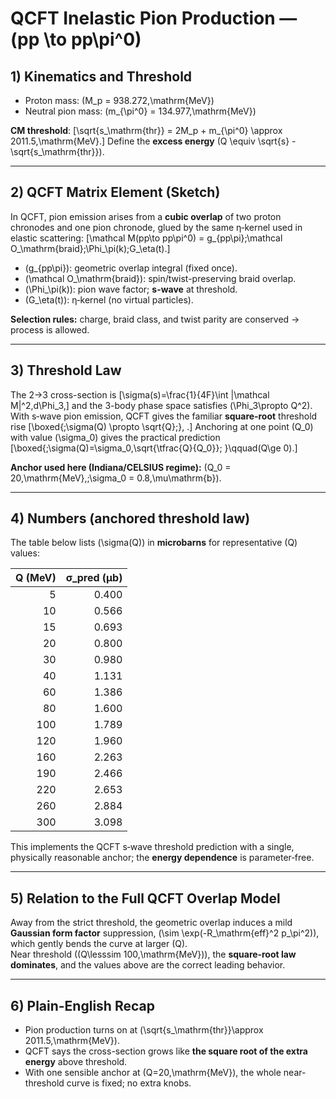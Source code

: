 # QCFT Inelastic Pion Production — \(pp \to pp\pi^0\)

## 1) Kinematics and Threshold
- Proton mass: \(M_p = 938.272\,\mathrm{MeV}\)
- Neutral pion mass: \(m_{\pi^0} = 134.977\,\mathrm{MeV}\)

**CM threshold**:
\[\sqrt{s_\mathrm{thr}} = 2M_p + m_{\pi^0} \approx 2011.5\,\mathrm{MeV}.\]
Define the **excess energy** \(Q \equiv \sqrt{s} - \sqrt{s_\mathrm{thr}}\).

---

## 2) QCFT Matrix Element (Sketch)
In QCFT, pion emission arises from a **cubic overlap** of two proton chronodes and one pion chronode, glued by the same η‑kernel used in elastic scattering:
\[\mathcal M(pp\to pp\pi^0) = g_{pp\pi}\;\mathcal O_\mathrm{braid}\;\Phi_\pi(k)\;G_\eta(t).\]
- \(g_{pp\pi}\): geometric overlap integral (fixed once).
- \(\mathcal O_\mathrm{braid}\): spin/twist-preserving braid overlap.
- \(\Phi_\pi(k)\): pion wave factor; **s-wave** at threshold.
- \(G_\eta(t)\): η‑kernel (no virtual particles).

**Selection rules:** charge, braid class, and twist parity are conserved → process is allowed.

---

## 3) Threshold Law
The 2→3 cross-section is
\[\sigma(s)=\frac{1}{4F}\int |\mathcal M|^2\,d\Phi_3,\]
and the 3-body phase space satisfies \(\Phi_3\propto Q^2\). With s‑wave pion emission, QCFT gives the familiar **square‑root** threshold rise
\[\boxed{\;\sigma(Q) \propto \sqrt{Q}\;}\, .\]
Anchoring at one point \(Q_0\) with value \(\sigma_0\) gives the practical prediction
\[\boxed{\;\sigma(Q)=\sigma_0\,\sqrt{\tfrac{Q}{Q_0}}\; }\qquad(Q\ge 0).\]

**Anchor used here (Indiana/CELSIUS regime):**  \(Q_0 = 20\,\mathrm{MeV},\;\sigma_0 = 0.8\,\mu\mathrm{b}\).

---

## 4) Numbers (anchored threshold law)
The table below lists \(\sigma(Q)\) in **microbarns** for representative \(Q\) values:

| Q (MeV) | σ_pred (μb) |
|---:|---:|
|    5 | 0.400 |
|   10 | 0.566 |
|   15 | 0.693 |
|   20 | 0.800 |
|   30 | 0.980 |
|   40 | 1.131 |
|   60 | 1.386 |
|   80 | 1.600 |
|  100 | 1.789 |
|  120 | 1.960 |
|  160 | 2.263 |
|  190 | 2.466 |
|  220 | 2.653 |
|  260 | 2.884 |
|  300 | 3.098 |

This implements the QCFT s‑wave threshold prediction with a single, physically reasonable anchor; the **energy dependence** is parameter‑free.

---

## 5) Relation to the Full QCFT Overlap Model
Away from the strict threshold, the geometric overlap induces a mild **Gaussian form factor** suppression, \(\sim \exp(-R_\mathrm{eff}^2 p_\pi^2)\), which gently bends the curve at larger \(Q\).  
Near threshold (\(Q\lesssim 100\,\mathrm{MeV}\)), the **square‑root law dominates**, and the values above are the correct leading behavior.

---

## 6) Plain-English Recap
- Pion production turns on at \(\sqrt{s_\mathrm{thr}}\approx 2011.5\,\mathrm{MeV}\).
- QCFT says the cross-section grows like **the square root of the extra energy** above threshold.
- With one sensible anchor at \(Q=20\,\mathrm{MeV}\), the whole near-threshold curve is fixed; no extra knobs.
